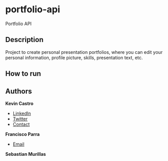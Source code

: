 # portfolio-api
Portfolio API

## Description
<p>Project to create personal presentation portfolios, where you can edit your personal information, profile picture, skills, presentation text, etc.</p>

## How to run

## Authors

**Kevin Castro**
* [LinkedIn](https://www.linkedin.com/in/kevin-brandown-castro-/)
* [Twitter](https://twitter.com/ccali_k)
* [Contact](https://kevincastrop.github.io/KC)

**Francisco Parra**
* [Email](https://francisco.parra.penagos@gmail.com)

**Sebastian Murillas**
